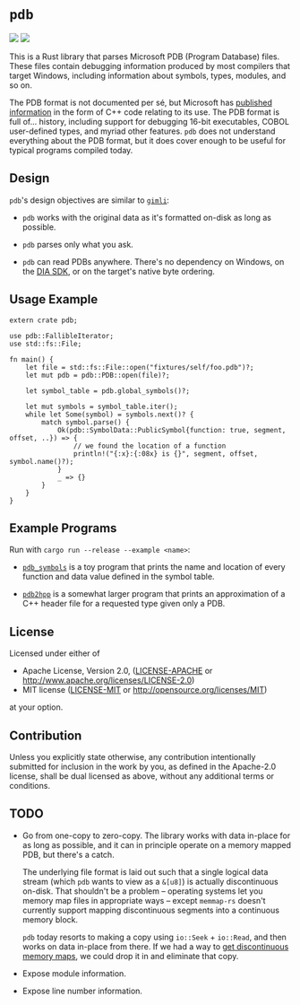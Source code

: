 `pdb`
===

[![](https://img.shields.io/crates/v/pdb.svg)](https://crates.io/crates/pdb) [![](https://docs.rs/pdb/badge.svg)](https://docs.rs/pdb/)

This is a Rust library that parses Microsoft PDB (Program Database) files.
These files contain debugging information produced by most compilers that
target Windows, including information about symbols, types, modules, and so on.

The PDB format is not documented per sé, but Microsoft has [published
information](https://github.com/Microsoft/microsoft-pdb) in the form of C++
code relating to its use. The PDB format is full of... history, including
support for debugging 16-bit executables, COBOL user-defined types, and myriad
other features. `pdb` does not understand everything about the PDB format,
but it does cover enough to be useful for typical programs compiled today.

Design
---

`pdb`'s design objectives are similar to
[`gimli`](https://github.com/gimli-rs/gimli):

* `pdb` works with the original data as it's formatted on-disk as long as
  possible.

* `pdb` parses only what you ask.

* `pdb` can read PDBs anywhere. There's no dependency on Windows, on the
  [DIA SDK](https://msdn.microsoft.com/en-us/library/x93ctkx8.aspx), or on
  the target's native byte ordering.

Usage Example
---

```
extern crate pdb;

use pdb::FallibleIterator;
use std::fs::File;

fn main() {
    let file = std::fs::File::open("fixtures/self/foo.pdb")?;
    let mut pdb = pdb::PDB::open(file)?;
    
    let symbol_table = pdb.global_symbols()?;
    
    let mut symbols = symbol_table.iter();
    while let Some(symbol) = symbols.next()? {
        match symbol.parse() {
            Ok(pdb::SymbolData::PublicSymbol{function: true, segment, offset, ..}) => {
                // we found the location of a function
                println!("{:x}:{:08x} is {}", segment, offset, symbol.name()?);
            }
            _ => {}
        }
    }
}
```

Example Programs
---

Run with `cargo run --release --example <name>`:

* [`pdb_symbols`](examples/pdb_symbols.rs) is a toy program that prints the name and location of every function and
  data value defined in the symbol table.

* [`pdb2hpp`](examples/pdb2hpp.rs) is a somewhat larger program that prints an approximation of a C++ header file for
  a requested type given only a PDB.

License
---

Licensed under either of

 * Apache License, Version 2.0, ([LICENSE-APACHE](LICENSE-APACHE) or http://www.apache.org/licenses/LICENSE-2.0)
 * MIT license ([LICENSE-MIT](LICENSE-MIT) or http://opensource.org/licenses/MIT)

at your option.

Contribution
---

Unless you explicitly state otherwise, any contribution intentionally submitted
for inclusion in the work by you, as defined in the Apache-2.0 license, shall be dual licensed as above, without any
additional terms or conditions.


TODO
---

* Go from one-copy to zero-copy. The library works with data in-place for as
  long as possible, and it can in principle operate on a memory mapped PDB,
  but there's a catch.
  
  The underlying file format is laid out such that a single logical data
  stream (which `pdb` wants to view as a `&[u8]`) is actually  discontinuous
  on-disk. That shouldn't be a problem – operating systems let you memory map
  files in appropriate ways – except `memmap-rs` doesn't currently support
  mapping discontinuous segments into a continuous memory block.
   
  `pdb` today resorts to making a copy using `io::Seek` + `io::Read`, and
  then works on data in-place from there. If we had a way to [get
  discontinuous memory
  maps](https://github.com/danburkert/memmap-rs/issues/30), we could drop it
  in and eliminate that copy.

* Expose module information.

* Expose line number information.
